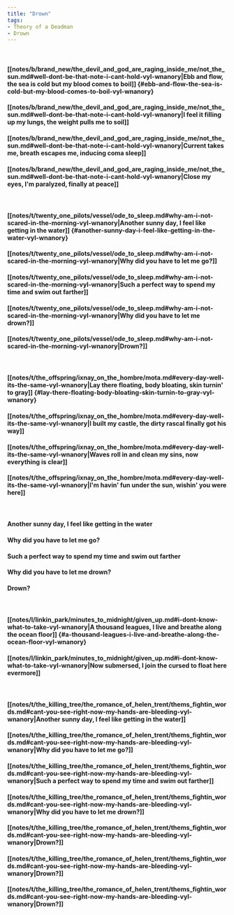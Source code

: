 ```yaml
---
title: "Drown"
tags:
- Theory of a Deadman
- Drown
---
```

&nbsp;
#### [[notes/b/brand_new/the_devil_and_god_are_raging_inside_me/not_the_sun.md#well-dont-be-that-note-i-cant-hold-vyl-wnanory|Ebb and flow, the sea is cold but my blood comes to boil]] {#ebb-and-flow-the-sea-is-cold-but-my-blood-comes-to-boil-vyl-wnanory}
#### [[notes/b/brand_new/the_devil_and_god_are_raging_inside_me/not_the_sun.md#well-dont-be-that-note-i-cant-hold-vyl-wnanory|I feel it filling up my lungs, the weight pulls me to soil]]
#### [[notes/b/brand_new/the_devil_and_god_are_raging_inside_me/not_the_sun.md#well-dont-be-that-note-i-cant-hold-vyl-wnanory|Current takes me, breath escapes me, inducing coma sleep]]
#### [[notes/b/brand_new/the_devil_and_god_are_raging_inside_me/not_the_sun.md#well-dont-be-that-note-i-cant-hold-vyl-wnanory|Close my eyes, I'm paralyzed, finally at peace]]
&nbsp;
#### [[notes/t/twenty_one_pilots/vessel/ode_to_sleep.md#why-am-i-not-scared-in-the-morning-vyl-wnanory|Another sunny day, I feel like getting in the water]] {#another-sunny-day-i-feel-like-getting-in-the-water-vyl-wnanory}
#### [[notes/t/twenty_one_pilots/vessel/ode_to_sleep.md#why-am-i-not-scared-in-the-morning-vyl-wnanory|Why did you have to let me go?]]
#### [[notes/t/twenty_one_pilots/vessel/ode_to_sleep.md#why-am-i-not-scared-in-the-morning-vyl-wnanory|Such a perfect way to spend my time and swim out farther]]
#### [[notes/t/twenty_one_pilots/vessel/ode_to_sleep.md#why-am-i-not-scared-in-the-morning-vyl-wnanory|Why did you have to let me drown?]]
#### [[notes/t/twenty_one_pilots/vessel/ode_to_sleep.md#why-am-i-not-scared-in-the-morning-vyl-wnanory|Drown?]]
&nbsp;
#### [[notes/t/the_offspring/ixnay_on_the_hombre/mota.md#every-day-well-its-the-same-vyl-wnanory|Lay there floating, body bloating, skin turnin' to gray]] {#lay-there-floating-body-bloating-skin-turnin-to-gray-vyl-wnanory}
#### [[notes/t/the_offspring/ixnay_on_the_hombre/mota.md#every-day-well-its-the-same-vyl-wnanory|I built my castle, the dirty rascal finally got his way]]
#### [[notes/t/the_offspring/ixnay_on_the_hombre/mota.md#every-day-well-its-the-same-vyl-wnanory|Waves roll in and clean my sins, now everything is clear]]
#### [[notes/t/the_offspring/ixnay_on_the_hombre/mota.md#every-day-well-its-the-same-vyl-wnanory|I'm havin' fun under the sun, wishin' you were here]]
&nbsp;
#### Another sunny day, I feel like getting in the water
#### Why did you have to let me go?
#### Such a perfect way to spend my time and swim out farther
#### Why did you have to let me drown?
#### Drown?
&nbsp;
#### [[notes/l/linkin_park/minutes_to_midnight/given_up.md#i-dont-know-what-to-take-vyl-wnanory|A thousand leagues, I live and breathe along the ocean floor]] {#a-thousand-leagues-i-live-and-breathe-along-the-ocean-floor-vyl-wnanory}
#### [[notes/l/linkin_park/minutes_to_midnight/given_up.md#i-dont-know-what-to-take-vyl-wnanory|Now submersed, I join the cursed to float here evermore]]
&nbsp;
#### [[notes/t/the_killing_tree/the_romance_of_helen_trent/thems_fightin_words.md#cant-you-see-right-now-my-hands-are-bleeding-vyl-wnanory|Another sunny day, I feel like getting in the water]]
#### [[notes/t/the_killing_tree/the_romance_of_helen_trent/thems_fightin_words.md#cant-you-see-right-now-my-hands-are-bleeding-vyl-wnanory|Why did you have to let me go?]]
#### [[notes/t/the_killing_tree/the_romance_of_helen_trent/thems_fightin_words.md#cant-you-see-right-now-my-hands-are-bleeding-vyl-wnanory|Such a perfect way to spend my time and swim out farther]]
#### [[notes/t/the_killing_tree/the_romance_of_helen_trent/thems_fightin_words.md#cant-you-see-right-now-my-hands-are-bleeding-vyl-wnanory|Why did you have to let me drown?]]
#### [[notes/t/the_killing_tree/the_romance_of_helen_trent/thems_fightin_words.md#cant-you-see-right-now-my-hands-are-bleeding-vyl-wnanory|Drown?]]
#### [[notes/t/the_killing_tree/the_romance_of_helen_trent/thems_fightin_words.md#cant-you-see-right-now-my-hands-are-bleeding-vyl-wnanory|Drown?]]
#### [[notes/t/the_killing_tree/the_romance_of_helen_trent/thems_fightin_words.md#cant-you-see-right-now-my-hands-are-bleeding-vyl-wnanory|Drown?]]
